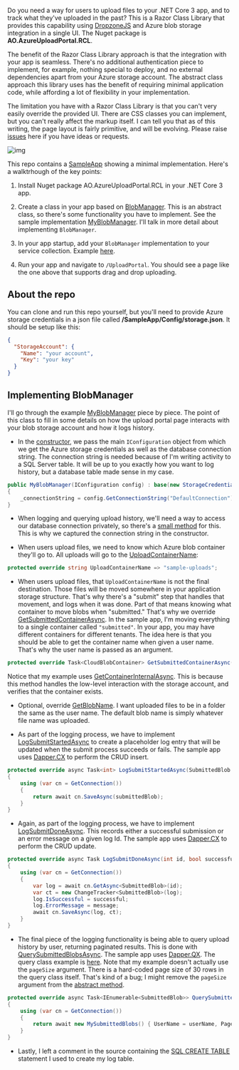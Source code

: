 Do you need a way for users to upload files to your .NET Core 3 app, and to track what they've uploaded in the past? This is a Razor Class Library that provides this capability using [DropzoneJS](https://www.dropzonejs.com/) and Azure blob storage integration in a single UI. The Nuget package is **AO.AzureUploadPortal.RCL**.

The benefit of the Razor Class Library approach is that the integration with your app is seamless. There's no additional authentication piece to implement, for example, nothing special to deploy, and no external dependencies apart from your Azure storage account. The abstract class approach this library uses has the benefit of requiring minimal application code, while affording a lot of flexibility in your implementation.

The limitation you have with a Razor Class Library is that you can't very easily override the provided UI. There are CSS classes you can implement, but you can't really affect the markup itself. I can tell you that as of this writing, the page layout is fairly primitive, and will be evolving. Please raise [issues](https://github.com/adamosoftware/AzureUploadPortal.RCL/issues) here if you have ideas or requests.

![img](https://adamosoftware.blob.core.windows.net/images/azure-upload-portal-smaller.gif)

This repo contains a [SampleApp](https://github.com/adamosoftware/AzureUploadPortal.RCL/tree/master/SampleApp) showing a minimal implementation. Here's a walktrhough of the key points:

1. Install Nuget package AO.AzureUploadPortal.RCL in your .NET Core 3 app.

2. Create a class in your app based on [BlobManager](https://github.com/adamosoftware/AzureUploadPortal.RCL/blob/master/AzureUploader.RCL/Areas/UploadPortal/Services/BlobManager.cs). This is an abstract class, so there's some functionality you have to implement. See the sample implementation [MyBlobManager](https://github.com/adamosoftware/AzureUploadPortal.RCL/blob/master/SampleApp/Services/MyBlobManager.cs). I'll talk in more detail about implementing `BlobManager`.

3. In your app startup, add your `BlobManager` implementation to your service collection. Example [here](https://github.com/adamosoftware/AzureUploadPortal.RCL/blob/master/SampleApp/Startup.cs#L39).

4. Run your app and navigate to `/UploadPortal`. You should see a page like the one above that supports drag and drop uploading.

## About the repo
You can clone and run this repo yourself, but you'll need to provide Azure storage credentials in a json file called **/SampleApp/Config/storage.json**. It should be setup like this:

```json
{
  "StorageAccount": {
    "Name": "your account",
    "Key": "your key"
  }
}
```

## Implementing BlobManager
I'll go through the example [MyBlobManager](https://github.com/adamosoftware/AzureUploadPortal.RCL/blob/master/SampleApp/Services/MyBlobManager.cs) piece by piece. The point of this class to fill in some details on how the upload portal page interacts with your blob storage account and how it logs history.

- In the [constructor](https://github.com/adamosoftware/AzureUploadPortal.RCL/blob/master/SampleApp/Services/MyBlobManager.cs#L22), we pass the main `IConfiguration` object from which we get the Azure storage credentials as well as the database connection string. The connection string is needed because of I'm writing activity to a SQL Server table. It will be up to you exactly how you want to log history, but a database table made sense in my case.

```csharp
public MyBlobManager(IConfiguration config) : base(new StorageCredentials(config["StorageAccount:Name"], config["StorageAccount:Key"]))
{
    _connectionString = config.GetConnectionString("DefaultConnection");
}
```

- When logging and querying upload history, we'll need a way to access our database connection privately, so there's a [small method](https://github.com/adamosoftware/AzureUploadPortal.RCL/blob/master/SampleApp/Services/MyBlobManager.cs#L27) for this. This is why we captured the connection string in the constructor.

- When users upload files, we need to know which Azure blob container they'll go to. All uploads will go to the [UploadContainerName](https://github.com/adamosoftware/AzureUploadPortal.RCL/blob/master/SampleApp/Services/MyBlobManager.cs#L29):

```csharp
protected override string UploadContainerName => "sample-uploads";
```

- When users upload files, that `UploadContainerName` is not the final destination. Those files will be moved somewhere in your application storage structure. That's why there's a "submit" step that handles that movement, and logs when it was done. Part of that means knowing what container to move blobs when "submitted." That's why we override [GetSubmittedContainerAsync](https://github.com/adamosoftware/AzureUploadPortal.RCL/blob/master/SampleApp/Services/MyBlobManager.cs#L31). In the sample app, I'm moving everything to a single container called `"submitted"`. In your app, you may have different containers for different tenants. The idea here is that you should be able to get the container name when given a user name. That's why the user name is passed as an argument.

```csharp
protected override Task<CloudBlobContainer> GetSubmittedContainerAsync(string userName) => GetContainerInternalAsync("submitted");
```

Notice that my example uses [GetContainerInternalAsync](https://github.com/adamosoftware/AzureUploadPortal.RCL/blob/master/AzureUploader.RCL/Areas/UploadPortal/Services/BlobManager.cs#L48). This is because this method handles the low-level interaction with the storage account, and verifies that the container exists.

- Optional, override [GetBlobName](https://github.com/adamosoftware/AzureUploadPortal.RCL/blob/master/AzureUploader.RCL/Areas/UploadPortal/Services/BlobManager.cs#L42). I want uploaded files to be in a folder the same as the user name. The default blob name is simply whatever file name was uploaded.

- As part of the logging process, we have to implement [LogSubmitStartedAsync](https://github.com/adamosoftware/AzureUploadPortal.RCL/blob/master/SampleApp/Services/MyBlobManager.cs#L51) to create a placeholder log entry that will be updated when the submit process succeeds or fails. The sample app uses [Dapper.CX](https://github.com/adamosoftware/Dapper.CX) to perform the CRUD insert.

```csharp
protected override async Task<int> LogSubmitStartedAsync(SubmittedBlob submittedBlob)
{
    using (var cn = GetConnection())
    {
        return await cn.SaveAsync(submittedBlob);
    }
}
```

- Again, as part of the logging process, we have to implement [LogSubmitDoneAsync](https://github.com/adamosoftware/AzureUploadPortal.RCL/blob/master/SampleApp/Services/MyBlobManager.cs#L39). This records either a successful submission or an error message on a given log Id. The sample app uses [Dapper.CX](https://github.com/adamosoftware/Dapper.CX) to perform the CRUD update.

```csharp
protected override async Task LogSubmitDoneAsync(int id, bool successful, string message = null)
{
    using (var cn = GetConnection())
    {
        var log = await cn.GetAsync<SubmittedBlob>(id);
        var ct = new ChangeTracker<SubmittedBlob>(log);
        log.IsSuccessful = successful;
        log.ErrorMessage = message;
        await cn.SaveAsync(log, ct);
    }
}
```

- The final piece of the logging functionality is being able to query upload history by user, returning paginated results. This is done with [QuerySubmittedBlobsAsync](https://github.com/adamosoftware/AzureUploadPortal.RCL/blob/master/SampleApp/Services/MyBlobManager.cs#L59). The sample app uses [Dapper.QX](https://github.com/adamosoftware/Dapper.QX). The query class example is [here](https://github.com/adamosoftware/AzureUploadPortal.RCL/blob/master/SampleApp/Queries/MySubmittedBlobs.cs). Note that my example doesn't actually use the `pageSize` argument. There is a hard-coded page size of 30 rows in the query class itself. That's kind of a bug; I might remove the `pageSize` argument from the [abstract method](https://github.com/adamosoftware/AzureUploadPortal.RCL/blob/master/AzureUploader.RCL/Areas/UploadPortal/Services/BlobManager.cs#L40).

```csharp
protected override async Task<IEnumerable<SubmittedBlob>> QuerySubmittedBlobsAsync(string userName, int pageSize = 30, int page = 0)
{
    using (var cn = GetConnection())
    {
        return await new MySubmittedBlobs() { UserName = userName, Page = page }.ExecuteAsync(cn);
    }
}
```

- Lastly, I left a comment in the source containing the [SQL CREATE TABLE](https://github.com/adamosoftware/AzureUploadPortal.RCL/blob/master/SampleApp/Services/MyBlobManager.cs#L68) statement I used to create my log table.

